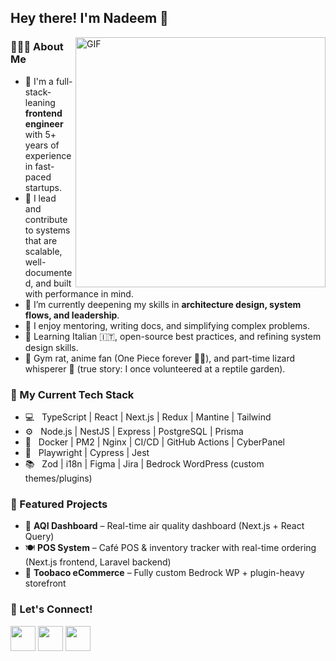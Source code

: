 <h2> Hey there! I'm Nadeem 👋 </h2>
<img align="right" alt="GIF" src="https://media.giphy.com/media/Dh5q0sShxgp13DwrvG/giphy.gif" width="400"/>

<h3> 👨🏻‍💻 About Me </h3>

- 💼 I'm a full-stack-leaning **frontend engineer** with 5+ years of experience in fast-paced startups.
- 🚀 I lead and contribute to systems that are scalable, well-documented, and built with performance in mind.
- 🧠 I’m currently deepening my skills in **architecture design, system flows, and leadership**.
- 💬 I enjoy mentoring, writing docs, and simplifying complex problems.
- 🌱 Learning Italian 🇮🇹, open-source best practices, and refining system design skills.
- 💪 Gym rat, anime fan (One Piece forever 🏴‍☠️), and part-time lizard whisperer 🦎 (true story: I once volunteered at a reptile garden).

<h3> 🔧 My Current Tech Stack </h3>

- 💻 &nbsp; TypeScript | React | Next.js | Redux | Mantine | Tailwind  
- ⚙️ &nbsp; Node.js | NestJS | Express | PostgreSQL | Prisma  
- 🐳 &nbsp; Docker | PM2 | Nginx | CI/CD | GitHub Actions | CyberPanel  
- 🧪 &nbsp; Playwright | Cypress | Jest  
- 📚 &nbsp; Zod | i18n | Figma | Jira | Bedrock WordPress (custom themes/plugins)

<h3> 📌 Featured Projects </h3>

- 🧾 **AQI Dashboard** – Real-time air quality dashboard (Next.js + React Query)
- 🍽️ **POS System** – Café POS & inventory tracker with real-time ordering (Next.js frontend, Laravel backend)
- 🛒 **Toobaco eCommerce** – Fully custom Bedrock WP + plugin-heavy storefront

<h3> 🤝 Let's Connect! </h3>

<p align="left">
  <a href="https://www.linkedin.com/in/nadeem-alhassan" target="_blank"><img src="https://img.icons8.com/plasticine/100/000000/linkedin.png" width="40"/></a>
  <a href="mailto:nadeem.develops@gmail.com"><img src="https://img.icons8.com/plasticine/100/000000/gmail.png" width="40"/></a>
  <a href="https://www.instagram.com/nadbad_/" target="_blank"><img src="https://img.icons8.com/plasticine/100/000000/instagram-new.png" width="40"/></a>
</p>
